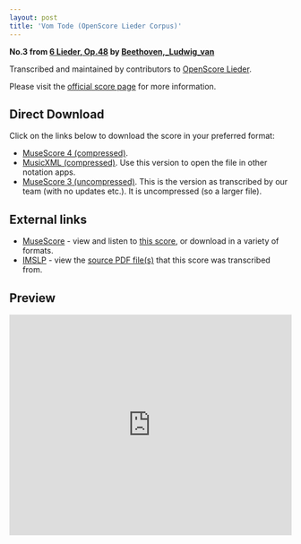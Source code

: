 ```yaml
---
layout: post
title: 'Vom Tode (OpenScore Lieder Corpus)'
---
```


__No.3 from [6 Lieder, Op.48](https://fourscoreandmore.org/openscore/lieder/Beethoven%2C_Ludwig_van/6_Lieder%2C_Op.48/) by [Beethoven,_Ludwig_van](https://fourscoreandmore.org/openscore/lieder/Beethoven%2C_Ludwig_van)__

Transcribed and maintained by contributors to [OpenScore Lieder].

Please visit the [official score page] for more information.

[official score page]: https://musescore.com/openscore-lieder-corpus/scores/5115550
[OpenScore Lieder]: https://musescore.com/openscore-lieder-corpus

## Direct Download

Click on the links below to download the score in your preferred format:
- [MuseScore 4 (compressed)](https://fourscoreandmore.org/openscore/lieder/Beethoven%2C_Ludwig_van/6_Lieder%2C_Op.48/3_Vom_Tode.mscz).
- [MusicXML (compressed)](https://fourscoreandmore.org/openscore/lieder/Beethoven%2C_Ludwig_van/6_Lieder%2C_Op.48/3_Vom_Tode.mxl). Use this version to open the file in other notation apps.
- [MuseScore 3 (uncompressed)](https://raw.githubusercontent.com/OpenScore/Lieder/refs/heads/main/scores/Beethoven%2C_Ludwig_van/6_Lieder%2C_Op.48/3_Vom_Tode/lc5115550.mscx). This is the version as transcribed by our team (with no updates etc.). It is uncompressed (so a larger file).

## External links

- [MuseScore] - view and listen to [this score][MuseScore], or download in a variety of formats.
- [IMSLP] - view the [source PDF file(s)][IMSLP] that this score was transcribed from.

[MuseScore]: https://musescore.com/score/5115550
[IMSLP]: https://imslp.org/wiki/Special:ReverseLookup/26415

## Preview

<iframe width="100%" height="394" src="https://musescore.com/openscore-lieder-corpus/scores/5115550/embed" frameborder="0" allowfullscreen allow="autoplay; fullscreen"></iframe>
